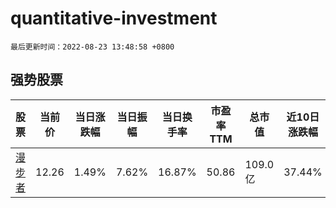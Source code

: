 # quantitative-investment

`最后更新时间：2022-08-23 13:48:58 +0800`

## 强势股票

|股票|当前价|当日涨跌幅|当日振幅|当日换手率|市盈率TTM|总市值|近10日涨跌幅|
|----|----|----|----|----|----|----|----|
|[漫步者](https://xueqiu.com/S/SZ002351)|12.26|1.49%|7.62%|16.87%|50.86|109.0亿|37.44%|
